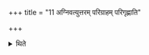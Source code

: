 +++
title = "11 अग्निवत्युत्तरम् परिग्राहम् परिगृह्णाति"

+++

<details><summary>थिते</summary>

अग्निवत्युत्तरं परिग्राहं परिगृह्णाति ११
</details>
